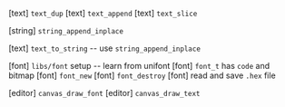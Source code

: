 [text] `text_dup`
[text] `text_append`
[text] `text_slice`

[string] `string_append_inplace`

[text] `text_to_string` -- use `string_append_inplace`

[font] `libs/font` setup -- learn from unifont
[font] `font_t` has `code` and bitmap
[font] `font_new`
[font] `font_destroy`
[font] read and save `.hex` file

[editor] `canvas_draw_font`
[editor] `canvas_draw_text`

